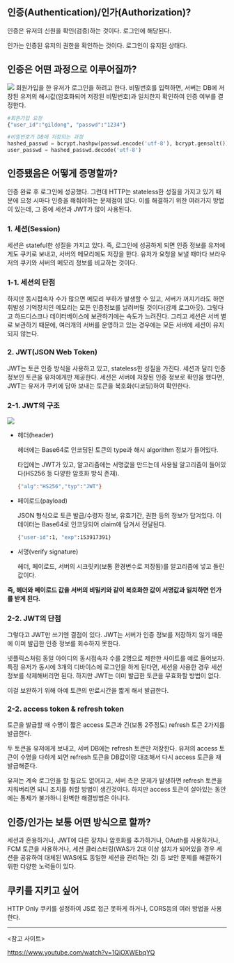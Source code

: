 ## 인증(Authentication)/인가(Authorization)?

인증은 유저의 신원을 확인(검증)하는 것이다. 로그인에 해당된다.

인가는 인증된 유저의 권한을 확인하는 것이다. 로그인이 유지된 상태다.

## 인증은 어떤 과정으로 이루어질까?
![](https://velog.velcdn.com/images/miracle-21/post/4cb57823-dd9c-44a9-8d29-e137f2be23a0/image.jpg)
회원가입을 한 유저가 로그인을 하려고 한다. 비밀번호를 입력하면, 서버는 DB에 저장된 유저의 해시값(암호화되어 저장된 비밀번호)과 일치한지 확인하여 인증 여부를 결정한다. 

```python
#회원가입 요청
{"user_id":"gildong", "passwd":"1234"}

#비밀번호가 DB에 저장되는 과정
hashed_passwd = bcrypt.hashpw(passwd.encode('utf-8'), bcrypt.gensalt())
user_passwd = hashed_passwd.decode('utf-8')
```

## 인증됐음은 어떻게 증명할까?

인증 완료 후 로그인에 성공했다. 그런데 HTTP는 stateless한 성질을 가지고 있기 때문에 요청 시마다 인증을 해줘야하는 문제점이 있다. 이를 해결하기 위한 여러가지 방법이 있는데, 그 중에 세션과 JWT가 많이 사용된다.

### 1. 세션(Session)

세션은 stateful한 성질을 가지고 있다. 즉, 로그인에 성공하게 되면 인증 정보를 유저에게도 쿠키로 보내고, 서버의 메모리에도 저장을 한다. 유저가 요청을 보낼 때마다 브라우저의 쿠키와 서버의 메모리 정보를 비교하는 것이다.

### 1-1. 세션의 단점

하지만 동시접속자 수가 많으면 메모리 부하가 발생할 수 있고, 서버가 꺼지기라도 하면 휘발성 기억장치인 메모리는 모든 인증정보를 날려버릴 것이다(강제 로그아웃). 그렇다고 하드디스크나 데이터베이스에 보관하기에는 속도가 느려진다. 그리고 세션은 서버 별로 보관하기 때문에, 여러개의 서버를 운영하고 있는 경우에는 모든 서버에 세션이 유지되지 않는다. 

### 2. JWT(JSON Web Token)

JWT는 토큰 인증 방식을 사용하고 있고, stateless한 성질을 가진다. 세션과 달리 인증정보인 토큰을 유저에게만 제공한다. 세션은 서버에 저장된 인증 정보로 확인을 했다면, JWT는 유저가 쿠키에 담아 보내는 토큰을 복호화(디코딩)하여 확인한다. 

### 2-1. JWT의 구조
![](https://velog.velcdn.com/images/miracle-21/post/117700a8-e3ca-4ad7-8923-0bcfdc61fc8a/image.png)
- 헤더(header)
    
    헤더에는 Base64로 인코딩된 토큰의 type과 해시 algorithm 정보가 들어있다.
    
    타입에는 JWT가 있고, 알고리즘에는 서명값을 만드는데 사용될 알고리즘이 들어있다(HS256 등 다양한 암호화 방식 존재). 
    
    ```bash
    {"alg":"HS256","typ":"JWT"}
    ```
    
- 페이로드(payload)
    
    JSON 형식으로 토큰 발급/수령자 정보, 유효기간, 권한 등의 정보가 담겨있다. 이 데이터는 Base64로 인코딩되어 claim에 담겨서 전달된다.
    
    ```bash
    {"user-id":1, "exp":153917391}
    ```
    
- 서명(verify signature)
    
    헤더, 페이로드, 서버의 시크릿키(보통 환경변수로 저장됨)를 알고리즘에 넣고 돌린 값이다. 
    

**즉, 헤더와 페이로드 값을 서버의 비밀키와 같이 복호화한 값이 서명값과 일치하면 인가를 받게 된다.**

### 2-2. JWT의 단점

그렇다고 JWT만 쓰기엔 결점이 있다. JWT는 서버가 인증 정보를 저장하지 않기 때문에 이미 발급한 인증 정보를 회수하지 못한다.

넷플릭스처럼 동일 아이디의 동시접속자 수를 2명으로 제한한 사이트를 예로 들어보자. 특정 유저가 동시에 3개의 디바이스에 로그인을 하게 된다면, 세션을 사용한 경우 세션 정보를 삭제해버리면 된다. 하지만 JWT는 이미 발급한 토큰을 무효화할 방법이 없다.

이걸 보완하기 위해 아예 토큰의 만료시간을 짧게 해서 발급한다.

### 2-2. access token & refresh token

토큰을 발급할 때 수명이 짧은 access 토큰과 긴(보통 2주정도) refresh 토큰 2가지를 발급한다.

두 토큰을 유저에게 보내고, 서버 DB에는 refresh 토큰만 저장한다. 유저의 access 토큰이 수명을 다하게 되면 refresh 토큰을 DB값이랑 대조해서 다시 access 토큰을 재발급해준다. 

유저는 계속 로그인을 할 필요도 없어지고, 서버 측은 문제가 발생하면 refresh 토큰을 지워버리면 되니 조치를 취할 방법이 생긴것이다. 하지만 access 토큰이 살아있는 동안에는 통제가 불가하니 완벽한 해결방법은 아니다.

## 인증/인가는 보통 어떤 방식으로 할까?

세션과 혼용하거나, JWT에 다른 장치나 암호화를 추가하거나, OAuth를 사용하거나,  FCM 토큰을 사용하거나, 세션 클러스터링(WAS가 2대 이상 설치가 되어있을 경우 세션을 공유하여 대체된 WAS에도 동일한 세션을 관리하는 것) 등 보안 문제를 해결하기 위한 다양한 노력들이 있다.

## 쿠키를 지키고 싶어

HTTP Only 쿠키를 설정하여 JS로 접근 못하게 하거나, CORS등의 여러 방법을 사용한다.

---

<참고 사이트>

https://www.youtube.com/watch?v=1QiOXWEbqYQ
